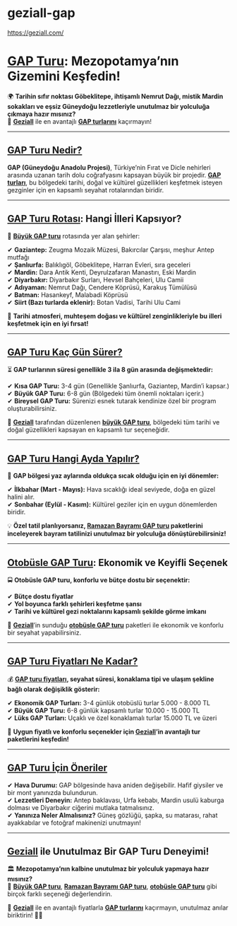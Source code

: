 # geziall-gap
https://geziall.com/

# **[GAP Turu](https://geziall.com/kultur-turlari): Mezopotamya’nın Gizemini Keşfedin!**  

🌍 **Tarihin sıfır noktası Göbeklitepe, ihtişamlı Nemrut Dağı, mistik Mardin sokakları ve eşsiz Güneydoğu lezzetleriyle unutulmaz bir yolculuğa çıkmaya hazır mısınız?**  
📍 **[Geziall](https://geziall.com/)** ile en avantajlı **[GAP turlarını](https://geziall.com/kultur-turlari)** kaçırmayın!  

---

## **[GAP Turu Nedir?](https://geziall.com/kultur-turlari)**  

**GAP (Güneydoğu Anadolu Projesi)**, Türkiye’nin Fırat ve Dicle nehirleri arasında uzanan tarih dolu coğrafyasını kapsayan büyük bir projedir. **[GAP turları](https://geziall.com/kultur-turlari)**, bu bölgedeki tarihi, doğal ve kültürel güzellikleri keşfetmek isteyen gezginler için en kapsamlı seyahat rotalarından biridir.  

---

## **[GAP Turu Rotası](https://geziall.com/kultur-turlari): Hangi İlleri Kapsıyor?**  

🚩 **[Büyük GAP turu](https://geziall.com/kultur-turlari)** rotasında yer alan şehirler:  

✔ **Gaziantep:** Zeugma Mozaik Müzesi, Bakırcılar Çarşısı, meşhur Antep mutfağı  
✔ **Şanlıurfa:** Balıklıgöl, Göbeklitepe, Harran Evleri, sıra geceleri  
✔ **Mardin:** Dara Antik Kenti, Deyrulzafaran Manastırı, Eski Mardin  
✔ **Diyarbakır:** Diyarbakır Surları, Hevsel Bahçeleri, Ulu Camii  
✔ **Adıyaman:** Nemrut Dağı, Cendere Köprüsü, Karakuş Tümülüsü  
✔ **Batman:** Hasankeyf, Malabadi Köprüsü  
✔ **Siirt (Bazı turlarda eklenir):** Botan Vadisi, Tarihi Ulu Cami  

🔹 **Tarihi atmosferi, muhteşem doğası ve kültürel zenginlikleriyle bu illeri keşfetmek için en iyi fırsat!**  

---

## **[GAP Turu Kaç Gün Sürer?](https://geziall.com/kultur-turlari)**  

⏳ **GAP turlarının süresi genellikle 3 ila 8 gün arasında değişmektedir:**  

✔ **Kısa GAP Turu:** 3-4 gün (Genellikle Şanlıurfa, Gaziantep, Mardin’i kapsar.)  
✔ **Büyük GAP Turu:** 6-8 gün (Bölgedeki tüm önemli noktaları içerir.)  
✔ **Bireysel GAP Turu:** Sürenizi esnek tutarak kendinize özel bir program oluşturabilirsiniz.  

📌 **[Geziall](https://geziall.com/)** tarafından düzenlenen **[büyük GAP turu](https://geziall.com/kultur-turlari)**, bölgedeki tüm tarihi ve doğal güzellikleri kapsayan en kapsamlı tur seçeneğidir.  

---

## **[GAP Turu Hangi Ayda Yapılır?](https://geziall.com/kultur-turlari)**  

📅 **GAP bölgesi yaz aylarında oldukça sıcak olduğu için en iyi dönemler:**  

✔ **İlkbahar (Mart - Mayıs):** Hava sıcaklığı ideal seviyede, doğa en güzel halini alır.  
✔ **Sonbahar (Eylül - Kasım):** Kültürel geziler için en uygun dönemlerden biridir.  

💡 **Özel tatil planlıyorsanız, [Ramazan Bayramı GAP turu](https://geziall.com/kultur-turlari) paketlerini inceleyerek bayram tatilinizi unutulmaz bir yolculuğa dönüştürebilirsiniz!**  

---

## **[Otobüsle GAP Turu](https://geziall.com/kultur-turlari): Ekonomik ve Keyifli Seçenek**  

🚍 **Otobüsle GAP turu, konforlu ve bütçe dostu bir seçenektir:**  

✔ **Bütçe dostu fiyatlar**  
✔ **Yol boyunca farklı şehirleri keşfetme şansı**  
✔ **Tarihi ve kültürel gezi noktalarını kapsamlı şekilde görme imkanı**  

📌 **[Geziall](https://geziall.com/)**’in sunduğu **[otobüsle GAP turu](https://geziall.com/kultur-turlari)** paketleri ile ekonomik ve konforlu bir seyahat yapabilirsiniz.  

---

## **[GAP Turu Fiyatları Ne Kadar?](https://geziall.com/kultur-turlari)**  

💰 **[GAP turu fiyatları](https://geziall.com/kultur-turlari), seyahat süresi, konaklama tipi ve ulaşım şekline bağlı olarak değişiklik gösterir:**  

✔ **Ekonomik GAP Turları:** 3-4 günlük otobüslü turlar 5.000 - 8.000 TL  
✔ **Büyük GAP Turu:** 6-8 günlük kapsamlı turlar 10.000 - 15.000 TL  
✔ **Lüks GAP Turları:** Uçaklı ve özel konaklamalı turlar 15.000 TL ve üzeri  

📌 **Uygun fiyatlı ve konforlu seçenekler için [Geziall](https://geziall.com/)’in avantajlı tur paketlerini keşfedin!**  

---

## **[GAP Turu İçin Öneriler](https://geziall.com/kultur-turlari)**  

✔ **Hava Durumu:** GAP bölgesinde hava aniden değişebilir. Hafif giysiler ve bir mont yanınızda bulundurun.  
✔ **Lezzetleri Deneyin:** Antep baklavası, Urfa kebabı, Mardin usulü kaburga dolması ve Diyarbakır ciğerini mutlaka tatmalısınız.  
✔ **Yanınıza Neler Almalısınız?** Güneş gözlüğü, şapka, su matarası, rahat ayakkabılar ve fotoğraf makinenizi unutmayın!  

---

## **[Geziall](https://geziall.com/) ile Unutulmaz Bir GAP Turu Deneyimi!**  

🏛 **Mezopotamya’nın kalbine unutulmaz bir yolculuk yapmaya hazır mısınız?**  
📍 **[Büyük GAP turu](https://geziall.com/kultur-turlari)**, **[Ramazan Bayramı GAP turu](https://geziall.com/kultur-turlari)**, **[otobüsle GAP turu](https://geziall.com/kultur-turlari)** gibi birçok farklı seçeneği değerlendirin.  

📌 **[Geziall](https://geziall.com/)** ile en avantajlı fiyatlarla **[GAP turlarını](https://geziall.com/kultur-turlari)** kaçırmayın, unutulmaz anılar biriktirin! 🚀✨  
